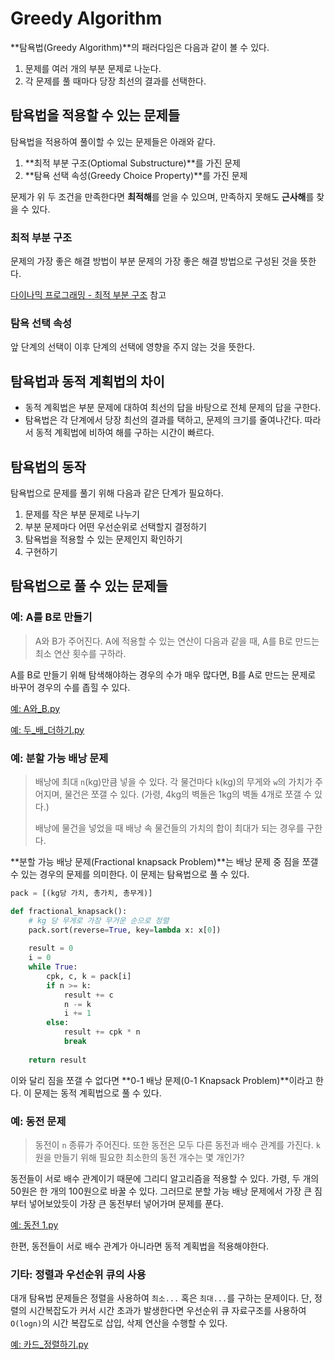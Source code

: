 # Greedy Algorithm

**탐욕법(Greedy Algorithm)**의 패러다임은 다음과 같이 볼 수 있다.

1. 문제를 여러 개의 부분 문제로 나눈다.
2. 각 문제를 풀 때마다 당장 최선의 결과를 선택한다.



## 탐욕법을 적용할 수 있는 문제들

탐욕법을 적용하여 풀이할 수 있는 문제들은 아래와 같다.

1. **최적 부분 구조(Optiomal Substructure)**를 가진 문제
2. **탐욕 선택 속성(Greedy Choice Property)**를 가진 문제



문제가 위 두 조건을 만족한다면 **최적해**를 얻을 수 있으며, 만족하지 못해도 **근사해**를 찾을 수 있다.



### 최적 부분 구조

문제의 가장 좋은 해결 방법이 부분 문제의 가장 좋은 해결 방법으로 구성된 것을 뜻한다.

[다이나믹 프로그래밍 - 최적 부분 구조](https://github.com/leegwae/algorithms/blob/main/dynamic-programming.md#%EC%B5%9C%EC%A0%81-%EB%B6%80%EB%B6%84-%EA%B5%AC%EC%A1%B0) 참고



### 탐욕 선택 속성

앞 단계의 선택이 이후 단계의 선택에 영향을 주지 않는 것을 뜻한다.



## 탐욕법과 동적 계획법의 차이

- 동적 계획법은 부분 문제에 대하여 최선의 답을 바탕으로 전체 문제의 답을 구한다.
- 탐욕법은 각 단계에서 당장 최선의 결과를 택하고, 문제의 크기를 줄여나간다. 따라서 동적 계획법에 비하여 해를 구하는 시간이 빠르다.



## 탐욕법의 동작

탐욕법으로 문제를 풀기 위해 다음과 같은 단계가 필요하다.

1. 문제를 작은 부분 문제로 나누기
2. 부분 문제마다 어떤 우선순위로 선택할지 결정하기
3. 탐욕법을 적용할 수 있는 문제인지 확인하기
4. 구현하기



## 탐욕법으로 풀 수 있는 문제들

### 예: A를 B로 만들기

> A와 B가 주어진다. A에 적용할 수 있는 연산이 다음과 같을 때, A를 B로 만드는 최소 연산 횟수를 구하라.

A를 B로 만들기 위해 탐색해야하는 경우의 수가 매우 많다면, B를 A로 만드는 문제로 바꾸어 경우의 수를 좁힐 수 있다.

[예: A와_B.py](https://github.com/leegwae/problem-solving/blob/main/greedy/A%EC%99%80_B.py)

[예: 두_배\_더하기.py](https://github.com/leegwae/problem-solving/blob/main/greedy/%EB%91%90_%EB%B0%B0_%EB%8D%94%ED%95%98%EA%B8%B0.py)



### 예: 분할 가능 배낭 문제

> 배낭에 최대 `n`(kg)만큼 넣을 수 있다. 각 물건마다 `k`(kg)의 무게와 `w`의 가치가 주어지며, 물건은 쪼갤 수 있다. (가령, 4kg의 벽돌은 1kg의 벽돌 4개로 쪼갤 수 있다.)
>
> 배낭에 물건을 넣었을 때 배낭 속 물건들의 가치의 합이 최대가 되는 경우를 구한다.

**분할 가능 배낭 문제(Fractional knapsack Problem)**는 배낭 문제 중 짐을 쪼갤 수 있는 경우의 문제를 의미한다. 이 문제는 탐욕법으로 풀 수 있다.

```python
pack = [(kg당 가치, 총가치, 총무게)]

def fractional_knapsack():
    # kg 당 무게로 가장 무거운 순으로 정렬
    pack.sort(reverse=True, key=lambda x: x[0])
    
    result = 0
    i = 0
    while True:
        cpk, c, k = pack[i]
        if n >= k:
            result += c
            n -= k
            i += 1
        else:
            result += cpk * n
            break
        
    return result
```

이와 달리 짐을 쪼갤 수 없다면 **0-1 배낭 문제(0-1 Knapsack Problem)**이라고 한다. 이 문제는 동적 계획법으로 풀 수 있다.



### 예: 동전 문제

> 동전이 `n` 종류가 주어진다. 또한 동전은 모두 다른 동전과 배수 관계를 가진다. `k`원을 만들기 위해 필요한 최소한의 동전 개수는 몇 개인가?

동전들이 서로 배수 관계이기 때문에 그리디 알고리즘을 적용할 수 있다. 가령, 두 개의 50원은 한 개의 100원으로 바꿀 수 있다. 그러므로 분할 가능 배낭 문제에서 가장 큰 짐부터 넣어보았듯이 가장 큰 동전부터 넣어가며 문제를 푼다.

[예: 동전 1.py](https://github.com/leegwae/problem-solving/blob/main/greedy/%EB%8F%99%EC%A0%84%201.py)

한편, 동전들이 서로 배수 관계가 아니라면 동적 계획법을 적용해야한다.



### 기타: 정렬과 우선순위 큐의 사용

대개 탐욕법 문제들은 정렬을 사용하여 `최소...` 혹은 `최대...`를 구하는 문제이다. 단, 정렬의 시간복잡도가 커서 시간 초과가 발생한다면 우선순위 큐 자료구조를 사용하여 `O(logn)`의 시간 복잡도로 삽입, 삭제 연산을 수행할 수 있다.

[예: 카드_정렬하기.py](https://github.com/leegwae/problem-solving/blob/main/greedy/%EC%B9%B4%EB%93%9C_%EC%A0%95%EB%A0%AC%ED%95%98%EA%B8%B0.py)



